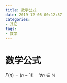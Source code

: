 ```yaml
---
title: 数学公式
date: 2019-12-05 00:12:57
categories: 
- 其它
tags:
- 数学
---
```

# 数学公式

$\Gamma(n) = (n-1)!\quad\forall n\in\mathbb N$